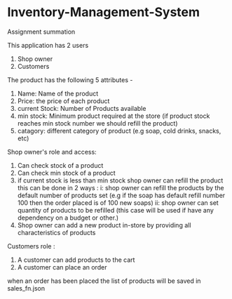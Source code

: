 # Inventory-Management-System
Assignment summation 

This application has 2 users 
1. Shop owner
2. Customers

The product has the following  5 attributes -
1. Name: Name of the product
2. Price: the price of each product
3. current Stock: Number of Products available 
4. min stock: Minimum product required at the store (if product stock reaches min stock number we should refill the product)
5. catagory: different category of product (e.g soap, cold drinks, snacks, etc)

Shop owner's role and access: 
1. Can check stock of a product 
2. Can check min stock of a product
3. if current stock is less than min stock shop owner can refill the product this can be done in 2 ways : 
   i: shop owner can refill the products by the default number of products set (e.g if the soap has default refill number 100 then the order placed is of 100 new soaps)
  ii: shop owner can set quantity of products to be refilled (this case will be used if have any dependency on a budget or other.)
4. Shop owner can add a new product in-store by providing all characteristics of products 

Customers role : 
1. A customer can add products to the cart
2. A customer can place an order 

when an order has been placed the list of products will be saved in sales_fn.json



